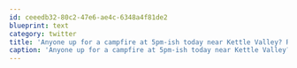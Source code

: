 ```yaml
---
id: ceeedb32-80c2-47e6-ae4c-6348a4f81de2
blueprint: text
category: twitter
title: 'Anyone up for a campfire at 5pm-ish today near Kettle Valley? Roast, some hot dogs, maybe throw a cake at @nickwynja'
caption: 'Anyone up for a campfire at 5pm-ish today near Kettle Valley? Roast, some hot dogs, maybe throw a cake at <span class="username username_linked">@<a href="https://twitter.com/nickwynja" title="Nick Wynja">nickwynja</a></span>'
---
```

